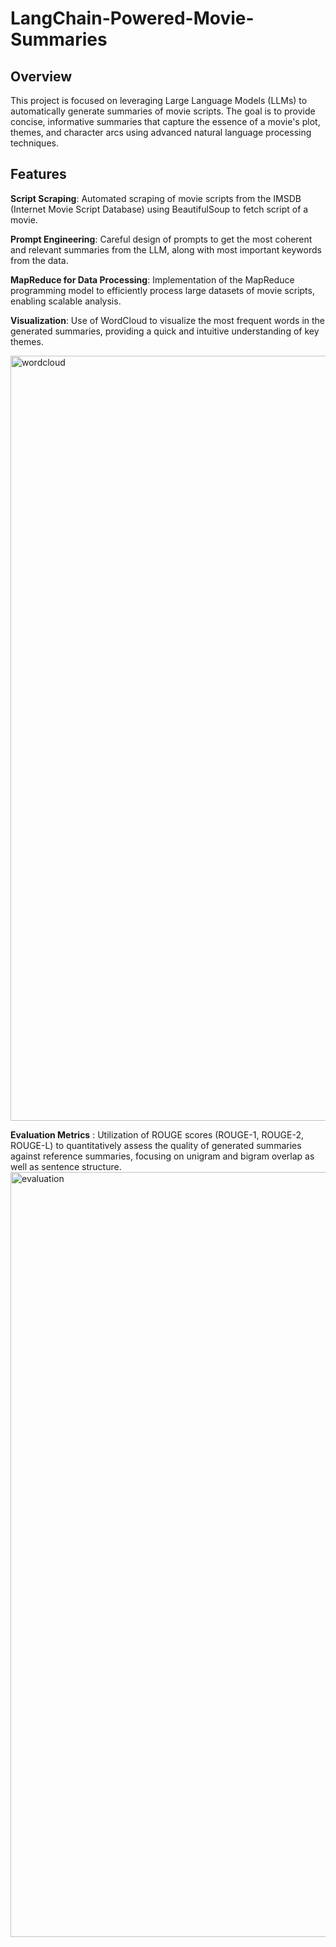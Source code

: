 # LangChain-Powered-Movie-Summaries

## Overview
This project is focused on leveraging Large Language Models (LLMs) to automatically generate summaries of movie scripts. The goal is to provide concise, informative summaries that capture the essence of a movie's plot, themes, and character arcs using advanced natural language processing techniques.

## Features

**Script Scraping**: Automated scraping of movie scripts from the IMSDB (Internet Movie Script Database) using BeautifulSoup to fetch script of a movie.

**Prompt Engineering**: Careful design of prompts to get the most coherent and relevant summaries from the LLM, along with most important keywords from the data.

**MapReduce for Data Processing**: Implementation of the MapReduce programming model to efficiently process large datasets of movie scripts, enabling scalable analysis.

**Visualization**: Use of WordCloud to visualize the most frequent words in the generated summaries, providing a quick and intuitive understanding of key themes.

<img width="1224" alt="wordcloud" src="https://github.com/akshayysinngh/LangChain-Powered-Movie-Summaries/assets/91548001/5e954ff7-fcf5-4e9b-98d8-43d8648ed079">

**Evaluation Metrics** : Utilization of ROUGE scores (ROUGE-1, ROUGE-2, ROUGE-L) to quantitatively assess the quality of generated summaries against reference summaries, focusing on unigram and bigram overlap as well as sentence structure.
<img width="1224" alt="evaluation" src="https://github.com/akshayysinngh/LangChain-Powered-Movie-Summaries/assets/91548001/81e09249-6d60-4c36-b31b-d6bf59a7a1e2">


